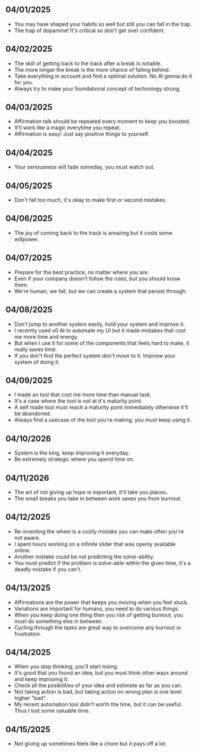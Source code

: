 ## 04/01/2025
- You may have shaped your habits so well but still you can fall in the trap.
- The trap of dopamine! It's critical so don't get over confident.

## 04/02/2025
- The skill of getting back to the track after a break is notable.
- The more longer the break is the more chance of falling behind.
- Take everything in account and find a optimal solution. No AI gonna do it for you.
- Always try to make your foundational concept of technology strong.

## 04/03/2025
- Affirmation talk should be repeated every moment to keep you boosted.
- It'll work like a magic everytime you repeat.
- Affirmation is easy! Just say positive things to yourself.

## 04/04/2025
- Your seriousness will fade someday, you must watch out.

## 04/05/2025
- Don't fall too much, it's okay to make first or second mistakes.

## 04/06/2025
- The joy of coming back to the track is amazing but it costs some willpower.

## 04/07/2025
- Prepare for the best practice, no matter where you are.
- Even if your company doesn't follow the rules, but you should know them.
- We're human, we fall, but we can create a system that persist through.

## 04/08/2025
- Don't jump to another system easily, hold your system and improve it.
- I recently used v0 AI to automate my UI but it made mistakes that cost me more time and energy.
- But when I use it for some of the components that feels hard to make, it really saves time.
- If you don't find the perfect system don't move to it. Improve your system of doing it.

## 04/09/2025
- I made an tool that cost me more time than manual task.
- It's a case where the tool is not at it's maturity point.
- A self made tool must reach a maturity point immediately otherwise it'll be abandoned.
- Always find a usecase of the tool you're making, you must keep using it.

## 04/10/2026
- System is the king, keep improving it everyday.
- Be extremely strategic where you spend time on.

## 04/11/2026
- The art of not giving up hope is important, it'll take you places.
- The small breaks you take in between work saves you from burnout.

## 04/12/2025
- Re-inventing the wheel is a costly mistake you can make often you're not aware.
- I spent hours working on a infinite slider that was openly available online.
- Another mistake could be not predicting the solve-ability.
- You must predict if the problem is solve-able within the given time, it's a deadly mistake if you can't.

## 04/13/2025
- Affirmations are the power that keeps you moving when you feel stuck.
- Variations are important for humans, you need to do various things.
- When you keep doing one thing then you risk of getting burnout, you must do something else in between.
- Cycling through the tasks are great way to overcome any burnout or frustration.

## 04/14/2025
- When you stop thinking, you'll start losing.
- It's good that you found an idea, but you must think other ways around and keep improving it.
- Check all the posibilities of your idea and estimate as far as you can.
- Not taking action is bad, but taking action on wrong plan is one level higher "bad".
- My recent automation tool didn't worth the time, but it can be useful. Thus I lost some valuable time.

## 04/15/2025
- Not giving up sometimes feels like a chore but it pays off a lot.